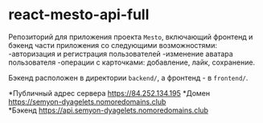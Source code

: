 # react-mesto-api-full
Репозиторий для приложения проекта `Mesto`, включающий фронтенд и бэкенд части приложения со следующими возможностями: 
-авторизация и регистрация пользователей
-изменение аватара пользователя
-операции с карточками: добавление, лайк, сохранение.
 
Бэкенд расположен в директории `backend/`, а фронтенд - в `frontend/`. 
  
*Публичный адрес сервера https://84.252.134.195 
*Домен https://semyon-dyagelets.nomoredomains.club  
*Бэкенд https://api.semyon-dyagelets.nomoredomains.club
